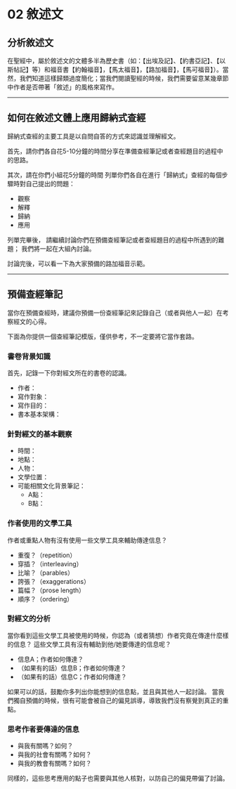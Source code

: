 # 02 敘述文

## 分析敘述文

在聖經中，屬於敘述文的文體多半為歷史書（如：【出埃及記】、【約書亞記】、【以斯帖記】等）和福音書【約翰福音】，【馬太福音】，【路加福音】，【馬可福音】）。當然，我們知道這樣歸類過度簡化；當我們閱讀聖經的時候，我們需要留意某幾章節中作者是否帶著「敘述」的風格來寫作。

-----

## 如何在敘述文體上應用歸納式查經

歸納式查經的主要工具是以自問自答的方式來認識並理解經文。

首先，請你們各自花5-10分鐘的時間分享在準備查經筆記或者查經題目的過程中的思路。

其次，請在你們小組花5分鐘的時間
列單你們各自在進行「歸納式」查經的每個步驟時對自己提出的問題：

- 觀察
- 解釋
- 歸納
- 應用

列單完畢後，
請繼續討論你們在預備查經筆記或者查經題目的過程中所遇到的難題；
我們將一起在大組內討論。

討論完後，可以看一下為大家預備的路加福音示範。

-----

## 預備查經筆記

當你在預備查經時，建議你預備一份查經筆記來記錄自己（或者與他人一起）在考察經文的心得。

下面為你提供一個查經筆記模版，僅供參考，不一定要將它當作套路。

### 書卷背景知識

首先，記錄一下你對經文所在的書卷的認識。

- 作者：
- 寫作對象：
- 寫作目的：
- 書本基本架構：

### 針對經文的基本觀察

- 時間：
- 地點：
- 人物：
- 文學位置：
- 可能相關文化背景筆記：
    - A點：
    - B點：

### 作者使用的文學工具

作者或重點人物有沒有使用一些文學工具來輔助傳達信息？

- 重復？（repetition）
- 穿插？（interleaving）
- 比喻？（parables）
- 誇張？（exaggerations）
- 篇幅？（prose length）
- 順序？（ordering）

### 對經文的分析

當你看到這些文學工具被使用的時候，你認為（或者猜想）作者究竟在傳達什麼樣的信息？
這些文學工具有沒有輔助到他/她要傳達的信息呢？

- 信息A；作者如何傳達？
- （如果有的話）信息B；作者如何傳達？
- （如果有的話）信息C；作者如何傳達？

如果可以的話，鼓勵你多列出你能想到的信息點，並且與其他人一起討論。
當我們獨自預備的時候，很有可能會被自己的偏見誤導，導致我們沒有察覺到真正的重點。

### 思考作者要傳達的信息

- 與我有關嗎？如何？
- 與我的社會有關嗎？如何？
- 與我的教會有關嗎？如何？

同樣的，這些思考應用的點子也需要與其他人核對，以防自己的偏見帶偏了討論。
